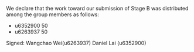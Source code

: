 We declare that the work toward our submission of Stage B was distributed among the group members as follows:

* u6352900 50
* u6263937 50

Signed: Wangchao Wei(u6263937) Daniel Lai (u6352900)
